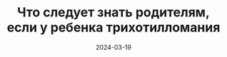 ---
title: "Что следует знать родителям, если у ребенка трихотилломания"
layout: category
category_name: "Родителям"
date: 2024-03-19
permalink: "/categories/parents.html"
image:
  url: "/assets/img/caleb-woods-VZILDYoqn_U-unsplash.jpg"
---